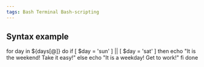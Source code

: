 ```yaml
---
tags: Bash Terminal Bash-scripting
---
```


## Syntax example
for day in ${days[@]}
do
    if [ $day = 'sun' ] || [ $day = 'sat' ]
    then
        echo "It is the weekend! Take it easy!"
    else
        echo "It is a weekday! Get to work!"
    fi
done